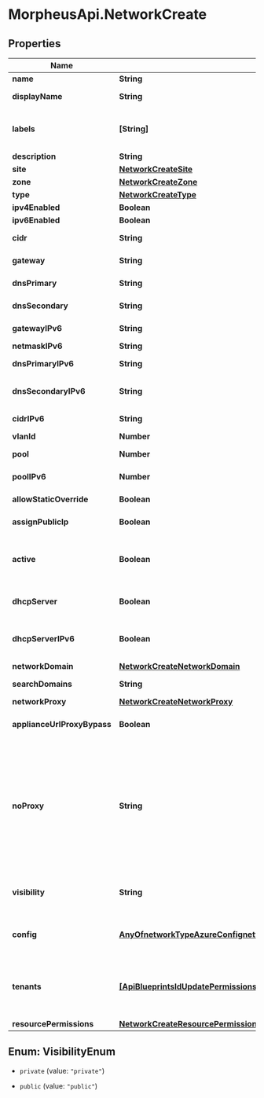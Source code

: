 # MorpheusApi.NetworkCreate

## Properties

Name | Type | Description | Notes
------------ | ------------- | ------------- | -------------
**name** | **String** | Name | 
**displayName** | **String** | Display Name | [optional] 
**labels** | **[String]** | Array of label strings, can be used for filtering. | [optional] 
**description** | **String** | Description | [optional] 
**site** | [**NetworkCreateSite**](NetworkCreateSite.md) |  | 
**zone** | [**NetworkCreateZone**](NetworkCreateZone.md) |  | 
**type** | [**NetworkCreateType**](NetworkCreateType.md) |  | [optional] 
**ipv4Enabled** | **Boolean** |  | [optional] 
**ipv6Enabled** | **Boolean** |  | [optional] 
**cidr** | **String** | CIDR Network | [optional] 
**gateway** | **String** | Network Gateway | [optional] 
**dnsPrimary** | **String** | Primary DNS Server | [optional] 
**dnsSecondary** | **String** | Secondary DNS Server | [optional] 
**gatewayIPv6** | **String** | IPv6 Network Gateway | [optional] 
**netmaskIPv6** | **String** |  | [optional] 
**dnsPrimaryIPv6** | **String** | Primary IPv6 DNS Server | [optional] 
**dnsSecondaryIPv6** | **String** | Secondary IPv6 DNS Server | [optional] 
**cidrIPv6** | **String** | IPv6 Network CIDR | [optional] 
**vlanId** | **Number** |  | [optional] 
**pool** | **Number** | Network Pool ID | [optional] 
**poolIPv6** | **Number** | IPv6 Network Pool ID | [optional] 
**allowStaticOverride** | **Boolean** | Allow IP Override | [optional] 
**assignPublicIp** | **Boolean** | Assign Public IP | [optional] 
**active** | **Boolean** | Activate (true) or disable (false) the network | [optional] 
**dhcpServer** | **Boolean** | DHCP Server enabled network | [optional] 
**dhcpServerIPv6** | **Boolean** | IPv6 DHCP Server enabled network | [optional] 
**networkDomain** | [**NetworkCreateNetworkDomain**](NetworkCreateNetworkDomain.md) |  | [optional] 
**searchDomains** | **String** | Search Domains | [optional] 
**networkProxy** | [**NetworkCreateNetworkProxy**](NetworkCreateNetworkProxy.md) |  | [optional] 
**applianceUrlProxyBypass** | **Boolean** | Bypass Proxy for Appliance URL | [optional] 
**noProxy** | **String** | Comma-separated list of ip addresses or name servers to exclude proxy traversal for. Typically locally routable servers are excluded. | [optional] 
**visibility** | **String** | Visibility, private or public. | [optional] [default to &#39;private&#39;]
**config** | [**AnyOfnetworkTypeAzureConfignetworkTypeAwsConfignetworkTypeGcpConfigobject**](AnyOfnetworkTypeAzureConfignetworkTypeAwsConfignetworkTypeGcpConfigobject.md) | Configuration object. Settings vary by type. | [optional] 
**tenants** | [**[ApiBlueprintsIdUpdatePermissionsResourcePermissionSites]**](ApiBlueprintsIdUpdatePermissionsResourcePermissionSites.md) | Array of tenant account ids that are allowed access | [optional] 
**resourcePermissions** | [**NetworkCreateResourcePermissions**](NetworkCreateResourcePermissions.md) |  | [optional] 



## Enum: VisibilityEnum


* `private` (value: `"private"`)

* `public` (value: `"public"`)




